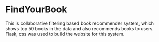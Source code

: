 # FindYourBook
This is collaborative filtering based book recommender system, which shows top 50 books in the data and also recommends books to users.
Flask, css was used to build the website for this system. 


